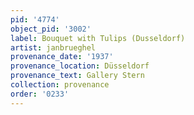 ```yaml
---
pid: '4774'
object_pid: '3002'
label: Bouquet with Tulips (Dusseldorf)
artist: janbrueghel
provenance_date: '1937'
provenance_location: Düsseldorf
provenance_text: Gallery Stern
collection: provenance
order: '0233'
---
```


